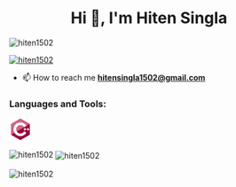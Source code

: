 <h1 align="center">Hi 👋, I'm Hiten Singla</h1>


<p align="left"> <img src="https://komarev.com/ghpvc/?username=hiten1502&label=Profile%20views&color=0e75b6&style=flat" alt="hiten1502" /> </p>

<p align="left"> <a href="https://github.com/ryo-ma/github-profile-trophy"><img src="https://github-profile-trophy.vercel.app/?username=hiten1502" alt="hiten1502" /></a> </p>

- 📫 How to reach me **hitensingla1502@gmail.com**


<h3 align="left">Languages and Tools:</h3>
<p align="left"> <a href="https://www.w3schools.com/cpp/" target="_blank"> <img src="https://raw.githubusercontent.com/devicons/devicon/master/icons/cplusplus/cplusplus-original.svg" alt="cplusplus" width="40" height="40"/> </a> </p>

<p><img align="left" src="https://github-readme-stats.vercel.app/api/top-langs?username=hiten1502&show_icons=true&locale=en&layout=compact" alt="hiten1502" /></p>

<p>&nbsp;<img align="center" src="https://github-readme-stats.vercel.app/api?username=hiten1502&show_icons=true&locale=en" alt="hiten1502" /></p>

<p><img align="center" src="https://github-readme-streak-stats.herokuapp.com/?user=hiten1502&" alt="hiten1502" /></p>
